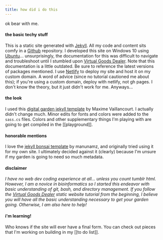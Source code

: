 ```yaml
---
title: how did i do this
---
```


ok bear with me.

#### the basic techy stuff
This is a static site generated with [Jekyll](https://jekyllrb.com/). All my code and content sits comfy in a [Github](https://github.com) repository.
I developed this site on Windows 10 using [Ubuntu](https://ubuntu.com/)... unsurprisingly, the documentation for this was difficult to navigate and troubleshoot until I stumbled upon [Virtual Goods Dealer](https://pages.virtualgoodsdealer.com/articles/2020/11/23/simple-website-tutorial-part-two/#windows-setting-up-bash). Note that this documentation is a little outdated. Be sure to reference the latest versions of packages mentioned. 
I use [Netlify](https://netlify.com) to deploy my site and host it on my custom domain. A word of advice (since no tutorial cautioned me about this); if you're using a custom domain, deploy with netlify, not gh pages. I don't know the theory, but it just didn't work for me. Anyways...

#### the look
I used this [digital garden jekyll template](https://maximevaillancourt.com/blog/setting-up-your-own-digital-garden-with-jekyll) by Maxime Vaillancourt.
I actually didn't change much. Minor edits for fonts and colors were added to the `sass.cs` files. Colors and other supplementary things I'm playing with are going to get compiled in the [[playground]].


#### honorable mentions
I love the [jekyll bonsai template](https://jekyll-bonsai.netlify.app/post/0b9db15818/#clone) by manunamz, and originally tried using it for my own site. I ultimately decided against it (clearly) because I'm unsure if my garden is going to need so much metadata.

#### disclaimer
*I have no web dev coding experience at all... unless you count tumblr html. However, I am a novice in bioinformatics so I started this endeavor with basic understanding of git, bash, and directory management. If you follow the [Virtual Goods Dealer](https://pages.virtualgoodsdealer.com/articles/2020/11/16/simple-website-tutorial-part-one/) static website tutorial from the beginning, I believe you will have all the basic understanding necessary to get your garden going. Otherwise, I am also here to help!*

#### i'm learning!
Who knows if the site will ever have a final form. You can check out pieces that I'm working on building in my [[to do list]].
